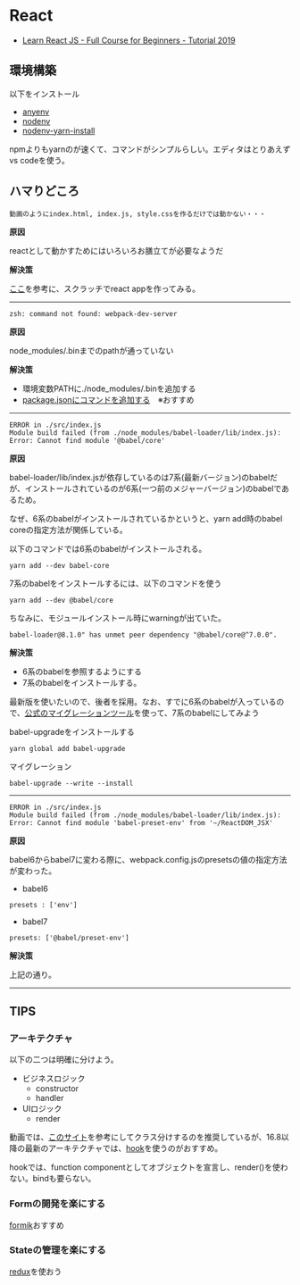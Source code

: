 # React
* [Learn React JS - Full Course for Beginners - Tutorial 2019](https://www.youtube.com/watch?v=DLX62G4lc44)

## 環境構築

以下をインストール

* [anyenv](https://github.com/anyenv/anyenv)
* [nodenv](https://github.com/nodenv/nodenv)
* [nodenv-yarn-install](https://github.com/pine/nodenv-yarn-install)

npmよりもyarnのが速くて、コマンドがシンプルらしい。エディタはとりあえずvs codeを使う。

## ハマりどころ

```
動画のようにindex.html, index.js, style.cssを作るだけでは動かない・・・
```

**原因**

reactとして動かすためにはいろいろお膳立てが必要なようだ

**解決策**

[ここ](https://medium.com/mtholla/react-app-from-scratch-in-5-steps-e72d82034d5a)を参考に、スクラッチでreact appを作ってみる。

---

```
zsh: command not found: webpack-dev-server
```

**原因**

node_modules/.binまでのpathが通っていない

**解決策**

* 環境変数PATHに./node_modules/.binを追加する
* [package.jsonにコマンドを追加する](https://stackoverflow.com/questions/31611527/webpack-webpack-dev-server-command-not-found)　※おすすめ

---

```
ERROR in ./src/index.js
Module build failed (from ./node_modules/babel-loader/lib/index.js):
Error: Cannot find module '@babel/core'  
```

**原因**

babel-loader/lib/index.jsが依存しているのは7系(最新バージョン)のbabelだが、インストールされているのが6系(一つ前のメジャーバージョン)のbabelであるため。

なぜ、6系のbabelがインストールされているかというと、yarn add時のbabel coreの指定方法が関係している。

以下のコマンドでは6系のbabelがインストールされる。

```
yarn add --dev babel-core
```

7系のbabelをインストールするには、以下のコマンドを使う

```
yarn add --dev @babel/core
```

ちなみに、モジュールインストール時にwarningが出ていた。

```
babel-loader@8.1.0" has unmet peer dependency "@babel/core@^7.0.0".
```

**解決策**

* 6系のbabelを参照するようにする
* 7系のbabelをインストールする。

最新版を使いたいので、後者を採用。なお、すでに6系のbabelが入っているので、[公式のマイグレーションツール](https://github.com/babel/babel-upgrade)を使って、7系のbabelにしてみよう

babel-upgradeをインストールする

```
yarn global add babel-upgrade
```

マイグレーション

```
babel-upgrade --write --install
```

---

```
ERROR in ./src/index.js
Module build failed (from ./node_modules/babel-loader/lib/index.js):
Error: Cannot find module 'babel-preset-env' from '~/ReactDOM_JSX'
```

**原因**

babel6からbabel7に変わる際に、webpack.config.jsのpresetsの値の指定方法が変わった。

* babel6

```
presets : ['env']
```

* babel7

```
presets: ['@babel/preset-env']
```

**解決策**

上記の通り。

---

## TIPS

### アーキテクチャ

以下の二つは明確に分けよう。
* ビジネスロジック
    * constructor
    * handler
* UIロジック
    * render

動画では、[このサイト](https://medium.com/@dan_abramov/smart-and-dumb-components-7ca2f9a7c7d0)を参考にしてクラス分けするのを推奨しているが、16.8以降の最新のアーキテクチャでは、[hook](https://reactjs.org/docs/hooks-intro.html)を使うのがおすすめ。

hookでは、function componentとしてオブジェクトを宣言し、render()を使わない。bindも要らない。

### Formの開発を楽にする

[formik](https://github.com/jaredpalmer/formik)おすすめ

### Stateの管理を楽にする

[redux](https://github.com/reduxjs/redux)を使おう